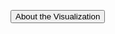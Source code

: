 <html>
<body>

<button onclick="myFunction()">About the Visualization</button>

<p id="demo"></p>

<script>
function myFunction() {
  document.getElementById("demo").innerHTML = "Hello World";
}
</script>

<script>

echo "Readme file"
d3.tsv("data.tsv", function(data) {
  console.log(data[0].x);
});

echo "After Read"
</script>
</body>
</html>
